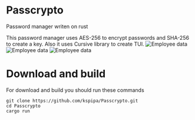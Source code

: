 # Passcrypto
Password manager writen on rust

This password manager uses AES-256 to encrypt passwords and SHA-256 to create a key. Also it uses Cursive library to create TUI.
![Employee data](https://github.com/kspipa/Passcrypto/blob/master/pics/_003.png?raw=true "Enter screen")
![Employee data](https://github.com/kspipa/Passcrypto/blob/master/pics/_004.png?raw=true "Write layer")
![Employee data](https://github.com/kspipa/Passcrypto/blob/master/pics/_005.png?raw=true "Main layer")

# Download and build
For download and build you should run these commands
```
git clone https://github.com/kspipa/Passcrypto.git
cd Passcrypto
cargo run
```
